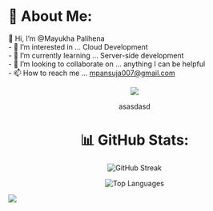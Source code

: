 # 💫 About Me:
👋 Hi, I’m @Mayukha Palihena<br>- 👀 I’m interested in ... Cloud Development<br>- 🌱 I’m currently learning ... Server-side development<br>- 💞️ I’m looking to collaborate on ... anything I can be helpful<br>- 📫 How to reach me ... mpansuja007@gmail.com

<p align="center">
  <img src="https://c4.wallpaperflare.com/wallpaper/607/154/376/pixel-art-pixels-8-bit-rock-wallpaper-preview.jpg" />
</p>


<p align="center">asasdasd</p>


<h1 align="center">📊 GitHub Stats:</h1>
<p align="center">
  <img src="https://github-readme-streak-stats.herokuapp.com/?user=LokoGod&theme=radical&hide_border=true" alt="GitHub Streak" />
</p>
<p align="center">
  <img src="https://github-readme-stats.vercel.app/api/top-langs/?username=LokoGod&theme=radical&hide_border=true&include_all_commits=true&count_private=true&layout=compact" alt="Top Languages" />
</p>

[![](https://visitcount.itsvg.in/api?id=LokoGod&icon=0&color=0)](https://visitcount.itsvg.in)

<!-- Proudly created with GPRM ( https://gprm.itsvg.in ) -->
